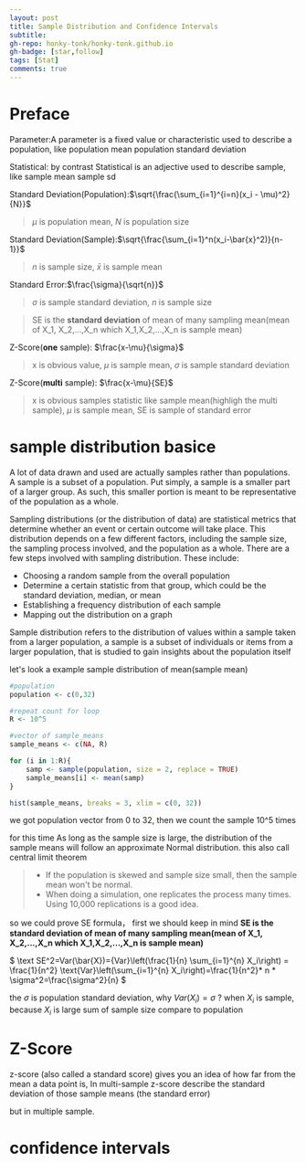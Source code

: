 ```yaml
---
layout: post
title: Sample Distribution and Confidence Intervals
subtitle: 
gh-repo: honky-tonk/honky-tonk.github.io
gh-badge: [star,follow]
tags: [Stat]
comments: true
---
```


<script src="https://cdn.mathjax.org/mathjax/latest/MathJax.js?config=TeX-AMS-MML_HTMLorMML" type="text/javascript"></script>

# Preface
Parameter:A parameter is a fixed value or characteristic used to describe a population, like population mean population standard deviation

Statistical: by contrast Statistical is an adjective used to describe sample, like sample mean sample sd

Standard Deviation(Population):$\sqrt{\frac{\sum_{i=1}^{i=n}(x_i - \mu)^2}{N}}$

>$\mu$ is population mean, $N$ is population size

Standard Deviation(Sample):$\sqrt{\frac{\sum_{i=1}^n(x_i-\bar{x}^2)}{n-1}}$
> $n$ is sample size, $\bar{x}$ is sample mean 

Standard Error:$\frac{\sigma}{\sqrt{n}}$
> $\sigma$ is sample standard deviation, $n$ is sample size

>SE is the **standard deviation** of mean of many sampling mean(mean of X_1, X_2,...,X_n which X_1,X_2,...,X_n is sample mean)

Z-Score(**one** sample): $\frac{x-\mu}{\sigma}$
>x is obvious value, $\mu$ is sample mean, $\sigma$ is sample standard deviation

Z-Score(**multi** sample): $\frac{x-\mu}{SE}$
>x is obvious samples statistic like sample mean(highligh the multi sample), $\mu$ is sample mean, SE is sample of standard error

# sample distribution basice
A lot of data drawn and used are actually samples rather than populations. A sample is a subset of a population. Put simply, a sample is a smaller part of a larger group. As such, this smaller portion is meant to be representative of the population as a whole.

Sampling distributions (or the distribution of data) are statistical metrics that determine whether an event or certain outcome will take place. This distribution depends on a few different factors, including the sample size, the sampling process involved, and the population as a whole. There are a few steps involved with sampling distribution. These include:
- Choosing a random sample from the overall population
- Determine a certain statistic from that group, which could be the standard deviation, median, or mean
- Establishing a frequency distribution of each sample
- Mapping out the distribution on a graph



Sample distribution refers to the distribution of values within a sample taken from a larger population, a sample is a subset of individuals or items from a larger population, that is studied to gain insights about the population itself

let's look a example sample distribution of mean(sample mean)

```r
#population
population <- c(0,32)

#repeat count for loop
R <- 10^5

#vector of sample_means
sample_means <- c(NA, R)

for (i in 1:R){
    samp <- sample(population, size = 2, replace = TRUE)
    sample_means[i] <- mean(samp)
}

hist(sample_means, breaks = 3, xlim = c(0, 32))
```
we got population vector from 0 to 32, then we count the sample 10^5 times

for this time As long as the sample size is large, the distribution of the sample means will follow an approximate Normal distribution. this also call central limit theorem
> - If the population is skewed and sample size small, then the sample mean won't be normal.
> - When doing a simulation, one replicates the process many times. Using 10,000 replications is a good idea.


so we could prove SE formula， first we should keep in mind **SE is the **standard deviation** of mean of many sampling mean(mean of X_1, X_2,...,X_n which X_1,X_2,...,X_n is sample mean)**

$
\text SE^2=Var(\bar{X})={Var}\left(\frac{1}{n} \sum_{i=1}^{n} X_i\right) = \frac{1}{n^2} \text{Var}\left(\sum_{i=1}^{n} X_i\right)=\frac{1}{n^2}* n * \sigma^2=\frac{\sigma^2}{n}
$

the $\sigma$ is population standard deviation, why $Var(X_i)=\sigma$ ? when $X_i$ is sample, because $X_i$ is large sum of sample size compare to population


# Z-Score

z-score (also called a standard score) gives you an idea of how far from the mean a data point is, In multi-sample z-score describe the standard deviation of those sample means (the standard error)

but in multiple sample. 

# confidence intervals